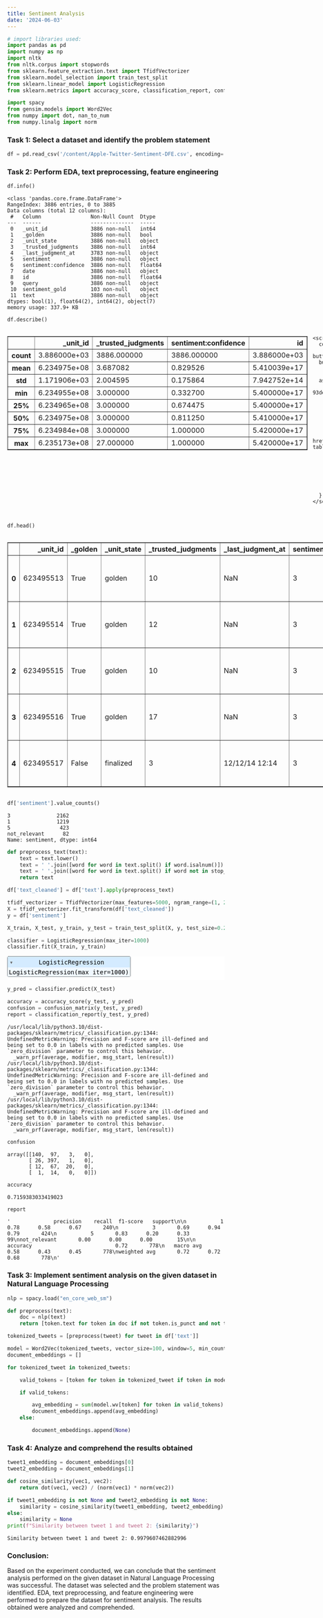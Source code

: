 ```yaml
---
title: Sentiment Analysis
date: '2024-06-03'
---
```

```python
# import libraries used:
import pandas as pd
import numpy as np
import nltk
from nltk.corpus import stopwords
from sklearn.feature_extraction.text import TfidfVectorizer
from sklearn.model_selection import train_test_split
from sklearn.linear_model import LogisticRegression
from sklearn.metrics import accuracy_score, classification_report, confusion_matrix

import spacy
from gensim.models import Word2Vec
from numpy import dot, nan_to_num
from numpy.linalg import norm
```

### Task 1: Select a dataset and identify the problem statement

```python
df = pd.read_csv('/content/Apple-Twitter-Sentiment-DFE.csv', encoding='ISO-8859-1')
```

### Task 2: Perform EDA, text preprocessing, feature engineering

```python
df.info()
```

    <class 'pandas.core.frame.DataFrame'>
    RangeIndex: 3886 entries, 0 to 3885
    Data columns (total 12 columns):
     #   Column                Non-Null Count  Dtype  
    ---  ------                --------------  -----  
     0   _unit_id              3886 non-null   int64  
     1   _golden               3886 non-null   bool   
     2   _unit_state           3886 non-null   object 
     3   _trusted_judgments    3886 non-null   int64  
     4   _last_judgment_at     3783 non-null   object 
     5   sentiment             3886 non-null   object 
     6   sentiment:confidence  3886 non-null   float64
     7   date                  3886 non-null   object 
     8   id                    3886 non-null   float64
     9   query                 3886 non-null   object 
     10  sentiment_gold        103 non-null    object 
     11  text                  3886 non-null   object 
    dtypes: bool(1), float64(2), int64(2), object(7)
    memory usage: 337.9+ KB

```python
df.describe()
```

  <div id="df-32850436-6608-4845-93de-1644b1359bf2" class="colab-df-container">
    <div>
<style scoped>
    .dataframe tbody tr th:only-of-type {
        vertical-align: middle;
    }

    .dataframe tbody tr th {
        vertical-align: top;
    }

    .dataframe thead th {
        text-align: right;
    }
</style>
<table border="1" class="dataframe">
  <thead>
    <tr style="text-align: right;">
      <th></th>
      <th>_unit_id</th>
      <th>_trusted_judgments</th>
      <th>sentiment:confidence</th>
      <th>id</th>
    </tr>
  </thead>
  <tbody>
    <tr>
      <th>count</th>
      <td>3.886000e+03</td>
      <td>3886.000000</td>
      <td>3886.000000</td>
      <td>3.886000e+03</td>
    </tr>
    <tr>
      <th>mean</th>
      <td>6.234975e+08</td>
      <td>3.687082</td>
      <td>0.829526</td>
      <td>5.410039e+17</td>
    </tr>
    <tr>
      <th>std</th>
      <td>1.171906e+03</td>
      <td>2.004595</td>
      <td>0.175864</td>
      <td>7.942752e+14</td>
    </tr>
    <tr>
      <th>min</th>
      <td>6.234955e+08</td>
      <td>3.000000</td>
      <td>0.332700</td>
      <td>5.400000e+17</td>
    </tr>
    <tr>
      <th>25%</th>
      <td>6.234965e+08</td>
      <td>3.000000</td>
      <td>0.674475</td>
      <td>5.400000e+17</td>
    </tr>
    <tr>
      <th>50%</th>
      <td>6.234975e+08</td>
      <td>3.000000</td>
      <td>0.811250</td>
      <td>5.410000e+17</td>
    </tr>
    <tr>
      <th>75%</th>
      <td>6.234984e+08</td>
      <td>3.000000</td>
      <td>1.000000</td>
      <td>5.420000e+17</td>
    </tr>
    <tr>
      <th>max</th>
      <td>6.235173e+08</td>
      <td>27.000000</td>
      <td>1.000000</td>
      <td>5.420000e+17</td>
    </tr>
  </tbody>
</table>
</div>
    <div class="colab-df-buttons">

  <div class="colab-df-container">
    <button class="colab-df-convert" onclick="convertToInteractive('df-32850436-6608-4845-93de-1644b1359bf2')"
            title="Convert this dataframe to an interactive table."
            style="display:none;">

  <svg xmlns="http://www.w3.org/2000/svg" height="24px" viewBox="0 -960 960 960">
    <path d="M120-120v-720h720v720H120Zm60-500h600v-160H180v160Zm220 220h160v-160H400v160Zm0 220h160v-160H400v160ZM180-400h160v-160H180v160Zm440 0h160v-160H620v160ZM180-180h160v-160H180v160Zm440 0h160v-160H620v160Z"/>
  </svg>
    </button>

  <style>
    .colab-df-container {
      display:flex;
      gap: 12px;
    }

    .colab-df-convert {
      background-color: #E8F0FE;
      border: none;
      border-radius: 50%;
      cursor: pointer;
      display: none;
      fill: #1967D2;
      height: 32px;
      padding: 0 0 0 0;
      width: 32px;
    }

    .colab-df-convert:hover {
      background-color: #E2EBFA;
      box-shadow: 0px 1px 2px rgba(60, 64, 67, 0.3), 0px 1px 3px 1px rgba(60, 64, 67, 0.15);
      fill: #174EA6;
    }

    .colab-df-buttons div {
      margin-bottom: 4px;
    }

    [theme=dark] .colab-df-convert {
      background-color: #3B4455;
      fill: #D2E3FC;
    }

    [theme=dark] .colab-df-convert:hover {
      background-color: #434B5C;
      box-shadow: 0px 1px 3px 1px rgba(0, 0, 0, 0.15);
      filter: drop-shadow(0px 1px 2px rgba(0, 0, 0, 0.3));
      fill: #FFFFFF;
    }
  </style>

    <script>
      const buttonEl =
        document.querySelector('#df-32850436-6608-4845-93de-1644b1359bf2 button.colab-df-convert');
      buttonEl.style.display =
        google.colab.kernel.accessAllowed ? 'block' : 'none';

      async function convertToInteractive(key) {
        const element = document.querySelector('#df-32850436-6608-4845-93de-1644b1359bf2');
        const dataTable =
          await google.colab.kernel.invokeFunction('convertToInteractive',
                                                    [key], {});
        if (!dataTable) return;

        const docLinkHtml = 'Like what you see? Visit the ' +
          '<a target="_blank" href=https://colab.research.google.com/notebooks/data_table.ipynb>data table notebook</a>'
          + ' to learn more about interactive tables.';
        element.innerHTML = '';
        dataTable['output_type'] = 'display_data';
        await google.colab.output.renderOutput(dataTable, element);
        const docLink = document.createElement('div');
        docLink.innerHTML = docLinkHtml;
        element.appendChild(docLink);
      }
    </script>
  </div>

<div id="df-51933430-4165-47b6-a222-e499273f1fc5">
  <button class="colab-df-quickchart" onclick="quickchart('df-51933430-4165-47b6-a222-e499273f1fc5')"
            title="Suggest charts."
            style="display:none;">

<svg xmlns="http://www.w3.org/2000/svg" height="24px"viewBox="0 0 24 24"
     width="24px">
    <g>
        <path d="M19 3H5c-1.1 0-2 .9-2 2v14c0 1.1.9 2 2 2h14c1.1 0 2-.9 2-2V5c0-1.1-.9-2-2-2zM9 17H7v-7h2v7zm4 0h-2V7h2v10zm4 0h-2v-4h2v4z"/>
    </g>
</svg>
  </button>

<style>
  .colab-df-quickchart {
      --bg-color: #E8F0FE;
      --fill-color: #1967D2;
      --hover-bg-color: #E2EBFA;
      --hover-fill-color: #174EA6;
      --disabled-fill-color: #AAA;
      --disabled-bg-color: #DDD;
  }

  [theme=dark] .colab-df-quickchart {
      --bg-color: #3B4455;
      --fill-color: #D2E3FC;
      --hover-bg-color: #434B5C;
      --hover-fill-color: #FFFFFF;
      --disabled-bg-color: #3B4455;
      --disabled-fill-color: #666;
  }

  .colab-df-quickchart {
    background-color: var(--bg-color);
    border: none;
    border-radius: 50%;
    cursor: pointer;
    display: none;
    fill: var(--fill-color);
    height: 32px;
    padding: 0;
    width: 32px;
  }

  .colab-df-quickchart:hover {
    background-color: var(--hover-bg-color);
    box-shadow: 0 1px 2px rgba(60, 64, 67, 0.3), 0 1px 3px 1px rgba(60, 64, 67, 0.15);
    fill: var(--button-hover-fill-color);
  }

  .colab-df-quickchart-complete:disabled,
  .colab-df-quickchart-complete:disabled:hover {
    background-color: var(--disabled-bg-color);
    fill: var(--disabled-fill-color);
    box-shadow: none;
  }

  .colab-df-spinner {
    border: 2px solid var(--fill-color);
    border-color: transparent;
    border-bottom-color: var(--fill-color);
    animation:
      spin 1s steps(1) infinite;
  }

  @keyframes spin {
    0% {
      border-color: transparent;
      border-bottom-color: var(--fill-color);
      border-left-color: var(--fill-color);
    }
    20% {
      border-color: transparent;
      border-left-color: var(--fill-color);
      border-top-color: var(--fill-color);
    }
    30% {
      border-color: transparent;
      border-left-color: var(--fill-color);
      border-top-color: var(--fill-color);
      border-right-color: var(--fill-color);
    }
    40% {
      border-color: transparent;
      border-right-color: var(--fill-color);
      border-top-color: var(--fill-color);
    }
    60% {
      border-color: transparent;
      border-right-color: var(--fill-color);
    }
    80% {
      border-color: transparent;
      border-right-color: var(--fill-color);
      border-bottom-color: var(--fill-color);
    }
    90% {
      border-color: transparent;
      border-bottom-color: var(--fill-color);
    }
  }
</style>

  <script>
    async function quickchart(key) {
      const quickchartButtonEl =
        document.querySelector('#' + key + ' button');
      quickchartButtonEl.disabled = true;  // To prevent multiple clicks.
      quickchartButtonEl.classList.add('colab-df-spinner');
      try {
        const charts = await google.colab.kernel.invokeFunction(
            'suggestCharts', [key], {});
      } catch (error) {
        console.error('Error during call to suggestCharts:', error);
      }
      quickchartButtonEl.classList.remove('colab-df-spinner');
      quickchartButtonEl.classList.add('colab-df-quickchart-complete');
    }
    (() => {
      let quickchartButtonEl =
        document.querySelector('#df-51933430-4165-47b6-a222-e499273f1fc5 button');
      quickchartButtonEl.style.display =
        google.colab.kernel.accessAllowed ? 'block' : 'none';
    })();
  </script>
</div>
    </div>
  </div>

```python
df.head()
```

  <div id="df-3668bf32-2cb2-4df9-9707-6cc01f8683ee" class="colab-df-container">
    <div>
<style scoped>
    .dataframe tbody tr th:only-of-type {
        vertical-align: middle;
    }

    .dataframe tbody tr th {
        vertical-align: top;
    }

    .dataframe thead th {
        text-align: right;
    }
</style>
<table border="1" class="dataframe">
  <thead>
    <tr style="text-align: right;">
      <th></th>
      <th>_unit_id</th>
      <th>_golden</th>
      <th>_unit_state</th>
      <th>_trusted_judgments</th>
      <th>_last_judgment_at</th>
      <th>sentiment</th>
      <th>sentiment:confidence</th>
      <th>date</th>
      <th>id</th>
      <th>query</th>
      <th>sentiment_gold</th>
      <th>text</th>
    </tr>
  </thead>
  <tbody>
    <tr>
      <th>0</th>
      <td>623495513</td>
      <td>True</td>
      <td>golden</td>
      <td>10</td>
      <td>NaN</td>
      <td>3</td>
      <td>0.6264</td>
      <td>Mon Dec 01 19:30:03 +0000 2014</td>
      <td>5.400000e+17</td>
      <td>#AAPL OR @Apple</td>
      <td>3\nnot_relevant</td>
      <td>#AAPL:The 10 best Steve Jobs emails ever...htt...</td>
    </tr>
    <tr>
      <th>1</th>
      <td>623495514</td>
      <td>True</td>
      <td>golden</td>
      <td>12</td>
      <td>NaN</td>
      <td>3</td>
      <td>0.8129</td>
      <td>Mon Dec 01 19:43:51 +0000 2014</td>
      <td>5.400000e+17</td>
      <td>#AAPL OR @Apple</td>
      <td>3\n1</td>
      <td>RT @JPDesloges: Why AAPL Stock Had a Mini-Flas...</td>
    </tr>
    <tr>
      <th>2</th>
      <td>623495515</td>
      <td>True</td>
      <td>golden</td>
      <td>10</td>
      <td>NaN</td>
      <td>3</td>
      <td>1.0000</td>
      <td>Mon Dec 01 19:50:28 +0000 2014</td>
      <td>5.400000e+17</td>
      <td>#AAPL OR @Apple</td>
      <td>3</td>
      <td>My cat only chews @apple cords. Such an #Apple...</td>
    </tr>
    <tr>
      <th>3</th>
      <td>623495516</td>
      <td>True</td>
      <td>golden</td>
      <td>17</td>
      <td>NaN</td>
      <td>3</td>
      <td>0.5848</td>
      <td>Mon Dec 01 20:26:34 +0000 2014</td>
      <td>5.400000e+17</td>
      <td>#AAPL OR @Apple</td>
      <td>3\n1</td>
      <td>I agree with @jimcramer that the #IndividualIn...</td>
    </tr>
    <tr>
      <th>4</th>
      <td>623495517</td>
      <td>False</td>
      <td>finalized</td>
      <td>3</td>
      <td>12/12/14 12:14</td>
      <td>3</td>
      <td>0.6474</td>
      <td>Mon Dec 01 20:29:33 +0000 2014</td>
      <td>5.400000e+17</td>
      <td>#AAPL OR @Apple</td>
      <td>NaN</td>
      <td>Nobody expects the Spanish Inquisition #AAPL</td>
    </tr>
  </tbody>
</table>
</div>
    <div class="colab-df-buttons">

  <div class="colab-df-container">
    <button class="colab-df-convert" onclick="convertToInteractive('df-3668bf32-2cb2-4df9-9707-6cc01f8683ee')"
            title="Convert this dataframe to an interactive table."
            style="display:none;">

  <svg xmlns="http://www.w3.org/2000/svg" height="24px" viewBox="0 -960 960 960">
    <path d="M120-120v-720h720v720H120Zm60-500h600v-160H180v160Zm220 220h160v-160H400v160Zm0 220h160v-160H400v160ZM180-400h160v-160H180v160Zm440 0h160v-160H620v160ZM180-180h160v-160H180v160Zm440 0h160v-160H620v160Z"/>
  </svg>
    </button>

  <style>
    .colab-df-container {
      display:flex;
      gap: 12px;
    }

    .colab-df-convert {
      background-color: #E8F0FE;
      border: none;
      border-radius: 50%;
      cursor: pointer;
      display: none;
      fill: #1967D2;
      height: 32px;
      padding: 0 0 0 0;
      width: 32px;
    }

    .colab-df-convert:hover {
      background-color: #E2EBFA;
      box-shadow: 0px 1px 2px rgba(60, 64, 67, 0.3), 0px 1px 3px 1px rgba(60, 64, 67, 0.15);
      fill: #174EA6;
    }

    .colab-df-buttons div {
      margin-bottom: 4px;
    }

    [theme=dark] .colab-df-convert {
      background-color: #3B4455;
      fill: #D2E3FC;
    }

    [theme=dark] .colab-df-convert:hover {
      background-color: #434B5C;
      box-shadow: 0px 1px 3px 1px rgba(0, 0, 0, 0.15);
      filter: drop-shadow(0px 1px 2px rgba(0, 0, 0, 0.3));
      fill: #FFFFFF;
    }
  </style>

    <script>
      const buttonEl =
        document.querySelector('#df-3668bf32-2cb2-4df9-9707-6cc01f8683ee button.colab-df-convert');
      buttonEl.style.display =
        google.colab.kernel.accessAllowed ? 'block' : 'none';

      async function convertToInteractive(key) {
        const element = document.querySelector('#df-3668bf32-2cb2-4df9-9707-6cc01f8683ee');
        const dataTable =
          await google.colab.kernel.invokeFunction('convertToInteractive',
                                                    [key], {});
        if (!dataTable) return;

        const docLinkHtml = 'Like what you see? Visit the ' +
          '<a target="_blank" href=https://colab.research.google.com/notebooks/data_table.ipynb>data table notebook</a>'
          + ' to learn more about interactive tables.';
        element.innerHTML = '';
        dataTable['output_type'] = 'display_data';
        await google.colab.output.renderOutput(dataTable, element);
        const docLink = document.createElement('div');
        docLink.innerHTML = docLinkHtml;
        element.appendChild(docLink);
      }
    </script>
  </div>

<div id="df-da0c7af8-58f3-48e1-867e-68321e2e1580">
  <button class="colab-df-quickchart" onclick="quickchart('df-da0c7af8-58f3-48e1-867e-68321e2e1580')"
            title="Suggest charts."
            style="display:none;">

<svg xmlns="http://www.w3.org/2000/svg" height="24px"viewBox="0 0 24 24"
     width="24px">
    <g>
        <path d="M19 3H5c-1.1 0-2 .9-2 2v14c0 1.1.9 2 2 2h14c1.1 0 2-.9 2-2V5c0-1.1-.9-2-2-2zM9 17H7v-7h2v7zm4 0h-2V7h2v10zm4 0h-2v-4h2v4z"/>
    </g>
</svg>
  </button>

<style>
  .colab-df-quickchart {
      --bg-color: #E8F0FE;
      --fill-color: #1967D2;
      --hover-bg-color: #E2EBFA;
      --hover-fill-color: #174EA6;
      --disabled-fill-color: #AAA;
      --disabled-bg-color: #DDD;
  }

  [theme=dark] .colab-df-quickchart {
      --bg-color: #3B4455;
      --fill-color: #D2E3FC;
      --hover-bg-color: #434B5C;
      --hover-fill-color: #FFFFFF;
      --disabled-bg-color: #3B4455;
      --disabled-fill-color: #666;
  }

  .colab-df-quickchart {
    background-color: var(--bg-color);
    border: none;
    border-radius: 50%;
    cursor: pointer;
    display: none;
    fill: var(--fill-color);
    height: 32px;
    padding: 0;
    width: 32px;
  }

  .colab-df-quickchart:hover {
    background-color: var(--hover-bg-color);
    box-shadow: 0 1px 2px rgba(60, 64, 67, 0.3), 0 1px 3px 1px rgba(60, 64, 67, 0.15);
    fill: var(--button-hover-fill-color);
  }

  .colab-df-quickchart-complete:disabled,
  .colab-df-quickchart-complete:disabled:hover {
    background-color: var(--disabled-bg-color);
    fill: var(--disabled-fill-color);
    box-shadow: none;
  }

  .colab-df-spinner {
    border: 2px solid var(--fill-color);
    border-color: transparent;
    border-bottom-color: var(--fill-color);
    animation:
      spin 1s steps(1) infinite;
  }

  @keyframes spin {
    0% {
      border-color: transparent;
      border-bottom-color: var(--fill-color);
      border-left-color: var(--fill-color);
    }
    20% {
      border-color: transparent;
      border-left-color: var(--fill-color);
      border-top-color: var(--fill-color);
    }
    30% {
      border-color: transparent;
      border-left-color: var(--fill-color);
      border-top-color: var(--fill-color);
      border-right-color: var(--fill-color);
    }
    40% {
      border-color: transparent;
      border-right-color: var(--fill-color);
      border-top-color: var(--fill-color);
    }
    60% {
      border-color: transparent;
      border-right-color: var(--fill-color);
    }
    80% {
      border-color: transparent;
      border-right-color: var(--fill-color);
      border-bottom-color: var(--fill-color);
    }
    90% {
      border-color: transparent;
      border-bottom-color: var(--fill-color);
    }
  }
</style>

  <script>
    async function quickchart(key) {
      const quickchartButtonEl =
        document.querySelector('#' + key + ' button');
      quickchartButtonEl.disabled = true;  // To prevent multiple clicks.
      quickchartButtonEl.classList.add('colab-df-spinner');
      try {
        const charts = await google.colab.kernel.invokeFunction(
            'suggestCharts', [key], {});
      } catch (error) {
        console.error('Error during call to suggestCharts:', error);
      }
      quickchartButtonEl.classList.remove('colab-df-spinner');
      quickchartButtonEl.classList.add('colab-df-quickchart-complete');
    }
    (() => {
      let quickchartButtonEl =
        document.querySelector('#df-da0c7af8-58f3-48e1-867e-68321e2e1580 button');
      quickchartButtonEl.style.display =
        google.colab.kernel.accessAllowed ? 'block' : 'none';
    })();
  </script>
</div>
    </div>
  </div>

```python
df['sentiment'].value_counts()
```

    3               2162
    1               1219
    5                423
    not_relevant      82
    Name: sentiment, dtype: int64

```python
def preprocess_text(text):
    text = text.lower()
    text = ' '.join([word for word in text.split() if word.isalnum()])
    text = ' '.join([word for word in text.split() if word not in stop_words])
    return text
```

```python
df['text_cleaned'] = df['text'].apply(preprocess_text)
```

```python
tfidf_vectorizer = TfidfVectorizer(max_features=5000, ngram_range=(1, 2))
X = tfidf_vectorizer.fit_transform(df['text_cleaned'])
y = df['sentiment']
```

```python
X_train, X_test, y_train, y_test = train_test_split(X, y, test_size=0.2, random_state=42)

classifier = LogisticRegression(max_iter=1000)
classifier.fit(X_train, y_train)
```

<style>#sk-container-id-1 {color: black;background-color: white;}#sk-container-id-1 pre{padding: 0;}#sk-container-id-1 div.sk-toggleable {background-color: white;}#sk-container-id-1 label.sk-toggleable__label {cursor: pointer;display: block;width: 100%;margin-bottom: 0;padding: 0.3em;box-sizing: border-box;text-align: center;}#sk-container-id-1 label.sk-toggleable__label-arrow:before {content: "▸";float: left;margin-right: 0.25em;color: #696969;}#sk-container-id-1 label.sk-toggleable__label-arrow:hover:before {color: black;}#sk-container-id-1 div.sk-estimator:hover label.sk-toggleable__label-arrow:before {color: black;}#sk-container-id-1 div.sk-toggleable__content {max-height: 0;max-width: 0;overflow: hidden;text-align: left;background-color: #f0f8ff;}#sk-container-id-1 div.sk-toggleable__content pre {margin: 0.2em;color: black;border-radius: 0.25em;background-color: #f0f8ff;}#sk-container-id-1 input.sk-toggleable__control:checked~div.sk-toggleable__content {max-height: 200px;max-width: 100%;overflow: auto;}#sk-container-id-1 input.sk-toggleable__control:checked~label.sk-toggleable__label-arrow:before {content: "▾";}#sk-container-id-1 div.sk-estimator input.sk-toggleable__control:checked~label.sk-toggleable__label {background-color: #d4ebff;}#sk-container-id-1 div.sk-label input.sk-toggleable__control:checked~label.sk-toggleable__label {background-color: #d4ebff;}#sk-container-id-1 input.sk-hidden--visually {border: 0;clip: rect(1px 1px 1px 1px);clip: rect(1px, 1px, 1px, 1px);height: 1px;margin: -1px;overflow: hidden;padding: 0;position: absolute;width: 1px;}#sk-container-id-1 div.sk-estimator {font-family: monospace;background-color: #f0f8ff;border: 1px dotted black;border-radius: 0.25em;box-sizing: border-box;margin-bottom: 0.5em;}#sk-container-id-1 div.sk-estimator:hover {background-color: #d4ebff;}#sk-container-id-1 div.sk-parallel-item::after {content: "";width: 100%;border-bottom: 1px solid gray;flex-grow: 1;}#sk-container-id-1 div.sk-label:hover label.sk-toggleable__label {background-color: #d4ebff;}#sk-container-id-1 div.sk-serial::before {content: "";position: absolute;border-left: 1px solid gray;box-sizing: border-box;top: 0;bottom: 0;left: 50%;z-index: 0;}#sk-container-id-1 div.sk-serial {display: flex;flex-direction: column;align-items: center;background-color: white;padding-right: 0.2em;padding-left: 0.2em;position: relative;}#sk-container-id-1 div.sk-item {position: relative;z-index: 1;}#sk-container-id-1 div.sk-parallel {display: flex;align-items: stretch;justify-content: center;background-color: white;position: relative;}#sk-container-id-1 div.sk-item::before, #sk-container-id-1 div.sk-parallel-item::before {content: "";position: absolute;border-left: 1px solid gray;box-sizing: border-box;top: 0;bottom: 0;left: 50%;z-index: -1;}#sk-container-id-1 div.sk-parallel-item {display: flex;flex-direction: column;z-index: 1;position: relative;background-color: white;}#sk-container-id-1 div.sk-parallel-item:first-child::after {align-self: flex-end;width: 50%;}#sk-container-id-1 div.sk-parallel-item:last-child::after {align-self: flex-start;width: 50%;}#sk-container-id-1 div.sk-parallel-item:only-child::after {width: 0;}#sk-container-id-1 div.sk-dashed-wrapped {border: 1px dashed gray;margin: 0 0.4em 0.5em 0.4em;box-sizing: border-box;padding-bottom: 0.4em;background-color: white;}#sk-container-id-1 div.sk-label label {font-family: monospace;font-weight: bold;display: inline-block;line-height: 1.2em;}#sk-container-id-1 div.sk-label-container {text-align: center;}#sk-container-id-1 div.sk-container {/* jupyter's `normalize.less` sets `[hidden] { display: none; }` but bootstrap.min.css set `[hidden] { display: none !important; }` so we also need the `!important` here to be able to override the default hidden behavior on the sphinx rendered scikit-learn.org. See: https://github.com/scikit-learn/scikit-learn/issues/21755 */display: inline-block !important;position: relative;}#sk-container-id-1 div.sk-text-repr-fallback {display: none;}</style><div id="sk-container-id-1" class="sk-top-container"><div class="sk-text-repr-fallback"><pre>LogisticRegression(max_iter=1000)</pre><b>In a Jupyter environment, please rerun this cell to show the HTML representation or trust the notebook. <br />On GitHub, the HTML representation is unable to render, please try loading this page with nbviewer.org.</b></div><div class="sk-container" hidden><div class="sk-item"><div class="sk-estimator sk-toggleable"><input class="sk-toggleable__control sk-hidden--visually" id="sk-estimator-id-1" type="checkbox" checked><label for="sk-estimator-id-1" class="sk-toggleable__label sk-toggleable__label-arrow">LogisticRegression</label><div class="sk-toggleable__content"><pre>LogisticRegression(max_iter=1000)</pre></div></div></div></div></div>

```python
y_pred = classifier.predict(X_test)
```

```python
accuracy = accuracy_score(y_test, y_pred)
confusion = confusion_matrix(y_test, y_pred)
report = classification_report(y_test, y_pred)
```

    /usr/local/lib/python3.10/dist-packages/sklearn/metrics/_classification.py:1344: UndefinedMetricWarning: Precision and F-score are ill-defined and being set to 0.0 in labels with no predicted samples. Use `zero_division` parameter to control this behavior.
      _warn_prf(average, modifier, msg_start, len(result))
    /usr/local/lib/python3.10/dist-packages/sklearn/metrics/_classification.py:1344: UndefinedMetricWarning: Precision and F-score are ill-defined and being set to 0.0 in labels with no predicted samples. Use `zero_division` parameter to control this behavior.
      _warn_prf(average, modifier, msg_start, len(result))
    /usr/local/lib/python3.10/dist-packages/sklearn/metrics/_classification.py:1344: UndefinedMetricWarning: Precision and F-score are ill-defined and being set to 0.0 in labels with no predicted samples. Use `zero_division` parameter to control this behavior.
      _warn_prf(average, modifier, msg_start, len(result))

```python
confusion
```

    array([[140,  97,   3,   0],
           [ 26, 397,   1,   0],
           [ 12,  67,  20,   0],
           [  1,  14,   0,   0]])

```python
accuracy
```

    0.7159383033419023

```python
report
```

    '              precision    recall  f1-score   support\n\n           1       0.78      0.58      0.67       240\n           3       0.69      0.94      0.79       424\n           5       0.83      0.20      0.33        99\nnot_relevant       0.00      0.00      0.00        15\n\n    accuracy                           0.72       778\n   macro avg       0.58      0.43      0.45       778\nweighted avg       0.72      0.72      0.68       778\n'

### Task 3: Implement sentiment analysis on the given dataset in Natural Language Processing

```python
nlp = spacy.load("en_core_web_sm")
```

```python
def preprocess(text):
    doc = nlp(text)
    return [token.text for token in doc if not token.is_punct and not token.is_space]

tokenized_tweets = [preprocess(tweet) for tweet in df['text']]
```

```python
model = Word2Vec(tokenized_tweets, vector_size=100, window=5, min_count=1, sg=0)
document_embeddings = []

for tokenized_tweet in tokenized_tweets:

    valid_tokens = [token for token in tokenized_tweet if token in model.wv]

    if valid_tokens:

        avg_embedding = sum(model.wv[token] for token in valid_tokens) / len(valid_tokens)
        document_embeddings.append(avg_embedding)
    else:

        document_embeddings.append(None)
```

### Task 4: Analyze and comprehend the results obtained

```python
tweet1_embedding = document_embeddings[0]
tweet2_embedding = document_embeddings[1]
```

```python
def cosine_similarity(vec1, vec2):
    return dot(vec1, vec2) / (norm(vec1) * norm(vec2))
```

```python
if tweet1_embedding is not None and tweet2_embedding is not None:
    similarity = cosine_similarity(tweet1_embedding, tweet2_embedding)
else:
    similarity = None
print(f"Similarity between tweet 1 and tweet 2: {similarity}")
```

    Similarity between tweet 1 and tweet 2: 0.9979607462882996

### Conclusion:
Based on the experiment conducted, we can conclude that the sentiment analysis performed on the given dataset in Natural Language Processing was successful. The dataset was selected and the problem statement was identified. EDA, text preprocessing, and feature engineering were performed to prepare the dataset for sentiment analysis. The results obtained were analyzed and comprehended.
